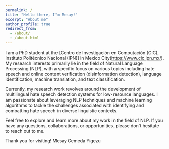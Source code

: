 ```yaml
---
permalink: /
title: "Hello there, I'm Mesay!"
excerpt: "About me"
author_profile: true
redirect_from: 
  - /about/
  - /about.html
---
```


I am a PhD student at the [Centro de Investigación en Computación (CIC), Instituto Politécnico Nacional (IPN)] in Mexico City(https://www.cic.ipn.mx/). My research interests primarily lie in the field of Natural Language Processing (NLP), with a specific focus on various topics including hate speech and online content verification (disinformation detection), language identification, machine translation, and text classification.

Currently, my research work revolves around the development of multilingual hate speech detection systems for low-resource languages. I am passionate about leveraging NLP techniques and machine learning algorithms to tackle the challenges associated with identifying and combatting hate speech in diverse linguistic contexts.

Feel free to explore and learn more about my work in the field of NLP. If you have any questions, collaborations, or opportunities, please don't hesitate to reach out to me.

Thank you for visiting!
Mesay Gemeda Yigezu
